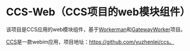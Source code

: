 # CCS-Web（CCS项目的web模块组件）
该项目是CCS应用的web模块组件，基于[Workerman](https://github.com/walkor/Workerman)和[GatewayWorker](https://github.com/walkor/GatewayWorker)项目。

[CCS](https://github.com/yuzhenlei/ccs)是一款webim应用，项目地址：https://github.com/yuzhenlei/ccs。
